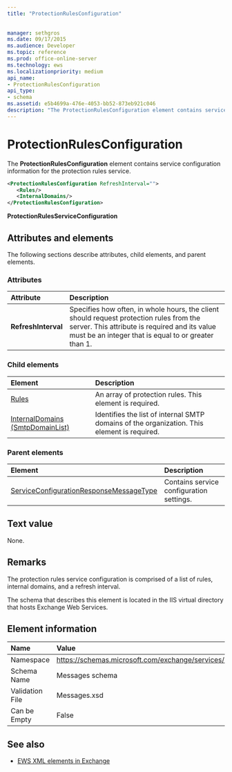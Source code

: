 ```yaml
---
title: "ProtectionRulesConfiguration"
 
 
manager: sethgros
ms.date: 09/17/2015
ms.audience: Developer
ms.topic: reference
ms.prod: office-online-server
ms.technology: ews
ms.localizationpriority: medium
api_name:
- ProtectionRulesConfiguration
api_type:
- schema
ms.assetid: e5b4699a-476e-4053-bb52-873eb921c046
description: "The ProtectionRulesConfiguration element contains service configuration information for the protection rules service."
---
```


# ProtectionRulesConfiguration

The **ProtectionRulesConfiguration** element contains service configuration information for the protection rules service. 
  
```XML
<ProtectionRulesConfiguration RefreshInterval="">
   <Rules/>
   <InternalDomains/>
</ProtectionRulesConfiguration>
```

 **ProtectionRulesServiceConfiguration**
## Attributes and elements

The following sections describe attributes, child elements, and parent elements.
  
### Attributes

|**Attribute**|**Description**|
|:-----|:-----|
|**RefreshInterval** <br/> |Specifies how often, in whole hours, the client should request protection rules from the server. This attribute is required and its value must be an integer that is equal to or greater than 1.  <br/> |
   
### Child elements

|**Element**|**Description**|
|:-----|:-----|
|[Rules ](rules-ex15websvcsotherref.md) <br/> |An array of protection rules. This element is required.  <br/> |
|[InternalDomains (SmtpDomainList)](internaldomains-smtpdomainlist.md) <br/> |Identifies the list of internal SMTP domains of the organization. This element is required.  <br/> |
   
### Parent elements

|**Element**|**Description**|
|:-----|:-----|
|[ServiceConfigurationResponseMessageType](serviceconfigurationresponsemessagetype.md) <br/> |Contains service configuration settings.  <br/> |
   
## Text value

None.
  
## Remarks

The protection rules service configuration is comprised of a list of rules, internal domains, and a refresh interval.
  
The schema that describes this element is located in the IIS virtual directory that hosts Exchange Web Services.
  
## Element information

|**Name**|**Value**|
|:-----|:-----|
|Namespace  <br/> |https://schemas.microsoft.com/exchange/services/2006/messages  <br/> |
|Schema Name  <br/> |Messages schema  <br/> |
|Validation File  <br/> |Messages.xsd  <br/> |
|Can be Empty  <br/> |False  <br/> |
   
## See also



- [EWS XML elements in Exchange](ews-xml-elements-in-exchange.md)

